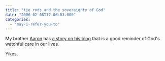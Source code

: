 ```yaml
---
title: "tie rods and the sovereignty of God"
date: "2006-02-08T17:06:03.000"
categories: 
  - "may-i-refer-you-to"
---
```


My brother [Aaron](http://thehubbs.net/aaron/) has [a story on his blog](http://thehubbs.net/aaron/2006/02/07/tie-rods-and-the-sovereignity-of-god/) that is a good reminder of God's watchful care in our lives.

Yikes.
